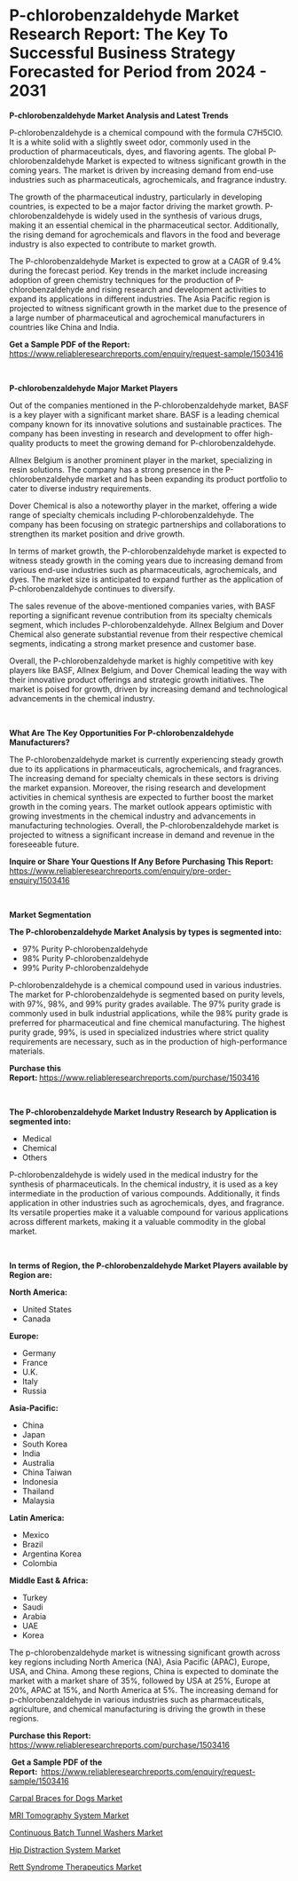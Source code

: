 <p><h1>P-chlorobenzaldehyde Market Research Report: The Key To Successful Business Strategy Forecasted for Period from 2024 - 2031</h1></p><p><strong>P-chlorobenzaldehyde Market Analysis and Latest Trends</strong></p>
<p><p>P-chlorobenzaldehyde is a chemical compound with the formula C7H5ClO. It is a white solid with a slightly sweet odor, commonly used in the production of pharmaceuticals, dyes, and flavoring agents. The global P-chlorobenzaldehyde Market is expected to witness significant growth in the coming years. The market is driven by increasing demand from end-use industries such as pharmaceuticals, agrochemicals, and fragrance industry.</p><p>The growth of the pharmaceutical industry, particularly in developing countries, is expected to be a major factor driving the market growth. P-chlorobenzaldehyde is widely used in the synthesis of various drugs, making it an essential chemical in the pharmaceutical sector. Additionally, the rising demand for agrochemicals and flavors in the food and beverage industry is also expected to contribute to market growth.</p><p>The P-chlorobenzaldehyde Market is expected to grow at a CAGR of 9.4% during the forecast period. Key trends in the market include increasing adoption of green chemistry techniques for the production of P-chlorobenzaldehyde and rising research and development activities to expand its applications in different industries. The Asia Pacific region is projected to witness significant growth in the market due to the presence of a large number of pharmaceutical and agrochemical manufacturers in countries like China and India.</p></p>
<p><strong>Get a Sample PDF of the Report:&nbsp;</strong> <a href="https://www.reliableresearchreports.com/enquiry/request-sample/1503416">https://www.reliableresearchreports.com/enquiry/request-sample/1503416</a></p>
<p>&nbsp;</p>
<p><strong>P-chlorobenzaldehyde Major Market Players</strong></p>
<p><p>Out of the companies mentioned in the P-chlorobenzaldehyde market, BASF is a key player with a significant market share. BASF is a leading chemical company known for its innovative solutions and sustainable practices. The company has been investing in research and development to offer high-quality products to meet the growing demand for P-chlorobenzaldehyde.</p><p>Allnex Belgium is another prominent player in the market, specializing in resin solutions. The company has a strong presence in the P-chlorobenzaldehyde market and has been expanding its product portfolio to cater to diverse industry requirements.</p><p>Dover Chemical is also a noteworthy player in the market, offering a wide range of specialty chemicals including P-chlorobenzaldehyde. The company has been focusing on strategic partnerships and collaborations to strengthen its market position and drive growth.</p><p>In terms of market growth, the P-chlorobenzaldehyde market is expected to witness steady growth in the coming years due to increasing demand from various end-use industries such as pharmaceuticals, agrochemicals, and dyes. The market size is anticipated to expand further as the application of P-chlorobenzaldehyde continues to diversify.</p><p>The sales revenue of the above-mentioned companies varies, with BASF reporting a significant revenue contribution from its specialty chemicals segment, which includes P-chlorobenzaldehyde. Allnex Belgium and Dover Chemical also generate substantial revenue from their respective chemical segments, indicating a strong market presence and customer base.</p><p>Overall, the P-chlorobenzaldehyde market is highly competitive with key players like BASF, Allnex Belgium, and Dover Chemical leading the way with their innovative product offerings and strategic growth initiatives. The market is poised for growth, driven by increasing demand and technological advancements in the chemical industry.</p></p>
<p>&nbsp;</p>
<p><strong>What Are The Key Opportunities For P-chlorobenzaldehyde Manufacturers?</strong></p>
<p><p>The P-chlorobenzaldehyde market is currently experiencing steady growth due to its applications in pharmaceuticals, agrochemicals, and fragrances. The increasing demand for specialty chemicals in these sectors is driving the market expansion. Moreover, the rising research and development activities in chemical synthesis are expected to further boost the market growth in the coming years. The market outlook appears optimistic with growing investments in the chemical industry and advancements in manufacturing technologies. Overall, the P-chlorobenzaldehyde market is projected to witness a significant increase in demand and revenue in the foreseeable future.</p></p>
<p><strong>Inquire or Share Your Questions If Any Before Purchasing This Report:</strong> <a href="https://www.reliableresearchreports.com/enquiry/pre-order-enquiry/1503416">https://www.reliableresearchreports.com/enquiry/pre-order-enquiry/1503416</a></p>
<p>&nbsp;</p>
<p><strong>Market Segmentation</strong></p>
<p><strong>The P-chlorobenzaldehyde Market Analysis by types is segmented into:</strong></p>
<p><ul><li>97% Purity P-chlorobenzaldehyde</li><li>98% Purity P-chlorobenzaldehyde</li><li>99% Purity P-chlorobenzaldehyde</li></ul></p>
<p><p>P-chlorobenzaldehyde is a chemical compound used in various industries. The market for P-chlorobenzaldehyde is segmented based on purity levels, with 97%, 98%, and 99% purity grades available. The 97% purity grade is commonly used in bulk industrial applications, while the 98% purity grade is preferred for pharmaceutical and fine chemical manufacturing. The highest purity grade, 99%, is used in specialized industries where strict quality requirements are necessary, such as in the production of high-performance materials.</p></p>
<p><strong>Purchase this Report:&nbsp;</strong><a href="https://www.reliableresearchreports.com/purchase/1503416">https://www.reliableresearchreports.com/purchase/1503416</a></p>
<p>&nbsp;</p>
<p><strong>The P-chlorobenzaldehyde Market Industry Research by Application is segmented into:</strong></p>
<p><ul><li>Medical</li><li>Chemical</li><li>Others</li></ul></p>
<p><p>P-chlorobenzaldehyde is widely used in the medical industry for the synthesis of pharmaceuticals. In the chemical industry, it is used as a key intermediate in the production of various compounds. Additionally, it finds application in other industries such as agrochemicals, dyes, and fragrance. Its versatile properties make it a valuable compound for various applications across different markets, making it a valuable commodity in the global market.</p></p>
<p>&nbsp;</p>
<p><strong>In terms of Region, the P-chlorobenzaldehyde Market Players available by Region are:</strong></p>
<p>
    <p> <strong> North America: </strong>
        <ul>
            <li>United States</li>
            <li>Canada</li>
        </ul>
        </p> 
    <p> <strong> Europe: </strong>
        <ul>
            <li>Germany</li>
            <li>France</li>
            <li>U.K.</li>
            <li>Italy</li>
            <li>Russia</li>
        </ul>
        </p> 
    <p> <strong> Asia-Pacific: </strong>
        <ul>
            <li>China</li>
            <li>Japan</li>
            <li>South Korea</li>
            <li>India</li>
            <li>Australia</li>
            <li>China Taiwan</li>
            <li>Indonesia</li>
            <li>Thailand</li>
            <li>Malaysia</li>
        </ul>
        </p> 
    <p> <strong> Latin America: </strong>
        <ul>
            <li>Mexico</li>
            <li>Brazil</li>
            <li>Argentina Korea</li>
            <li>Colombia</li>
        </ul>
        </p> 
    <p> <strong> Middle East & Africa: </strong>
        <ul>
            <li>Turkey</li>
            <li>Saudi</li>
            <li>Arabia</li>
            <li>UAE</li>
            <li>Korea</li>
        </ul>
    </p>
    </p>
<p><p>The p-chlorobenzaldehyde market is witnessing significant growth across key regions including North America (NA), Asia Pacific (APAC), Europe, USA, and China. Among these regions, China is expected to dominate the market with a market share of 35%, followed by USA at 25%, Europe at 20%, APAC at 15%, and North America at 5%. The increasing demand for p-chlorobenzaldehyde in various industries such as pharmaceuticals, agriculture, and chemical manufacturing is driving the growth in these regions.</p></p>
<p><strong>Purchase this Report: </strong><a href="https://www.reliableresearchreports.com/purchase/1503416">https://www.reliableresearchreports.com/purchase/1503416</a></p>
<p>&nbsp;<strong>Get a Sample PDF of the Report:&nbsp;&nbsp;</strong><a href="https://www.reliableresearchreports.com/enquiry/request-sample/1503416">https://www.reliableresearchreports.com/enquiry/request-sample/1503416</a></p>
<p><strong></strong></p>
<p><p><a href="https://issuu.com/reportprime-2/docs/carpal-braces-for-dogs-market-size-2030.pptx">Carpal Braces for Dogs Market</a></p><p><a href="https://medium.com/@katherineince77/mri-tomography-system-market-trends-and-market-analysis-forecasted-for-period-2024-2031-13cac6ea9b73">MRI Tomography System Market</a></p><p><a href="https://issuu.com/reportprime-2/docs/continuous-batch-tunnel-washers-market-size-2030.p">Continuous Batch Tunnel Washers Market</a></p><p><a href="https://medium.com/@katherineince77/hip-distraction-system-market-insights-into-market-cagr-market-trends-and-growth-strategies-186998fcdc11">Hip Distraction System Market</a></p><p><a href="https://github.com/joannesouthgate/Market-Research-Report-List-1/blob/main/rett-syndrome-therapeutics-market.md">Rett Syndrome Therapeutics Market</a></p></p>